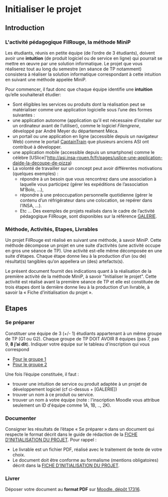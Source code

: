 # Initialiser le projet

## Introduction 
### L'activité pédagogique FilRouge, la méthode MiniP
Les étudiants, réunis en petite équipe (de l’ordre de 3 étudiants), doivent avoir une __intuition__ (de
produit logiciel ou de service en ligne) qui pourrait se mettre en œuvre par une solution informatique.
Le projet que vous réaliserez tout au long du semestre (en séance de TP notamment) consistera à
réaliser la solution informatique correspondant à cette intuition en suivant une méthode appelée MiniP. 

Pour commencer, il faut donc que chaque équipe identifie une __intuition__ qu’elle souhaiterait étudier:
 - Sont éligibles les services ou produits dont la réalisation peut se matérialiser comme une application
logicielle sous l’une des formes suivantes :
  - une application autonome (application qu’il est nécessaire d’installer sur un ordinateur
avant de l’utiliser), comme le logiciel _Filengrene_, développé par André Meyer du
département Méca.
  - un portail ou une application en ligne (accessible depuis un navigateur Web) comme le
portail [CaptainTrain](https://fr.wikipedia.org/wiki/Captain_Train) que plusieurs anciens ASI ont contribué à développer.
  - une application mobile (accessible depuis un smartphone) comme le célèbre [USlice]'http://asi.insa-rouen.fr/fr/pages/uslice-une-application-daide-la-decoupe-de-pizza)
 - La volonté de travailler sur un concept peut avoir différentes motivations (quelques
exemples) :
   - répondre à un besoin que vous rencontrez dans une association à laquelle vous
participez (gérer les expéditions de l’association M’Bolo, …),
   - répondre à une préoccupation personnelle quotidienne (gérer le contenu d’un
réfrigérateur dans une colocation, se repérer dans l’INSA, …).
   - Etc …
Des exemples de projets realisés dans le cadre de l’activité pédagogique FilRouge, sont disponibles sur la référence
[GALERIE](http://casisbelli-03.insa-rouen.fr/wiki/pmwiki.php?n=FilRouge.Galerie).

### Méthode, Activités, Etapes, Livrables
Un projet FilRouge est réalisé en suivant une méthode, à savoir MiniP. Cette méthode décompose un
projet en une suite d’activités (une activité occupe en gros une séance de TP). Une activité est-elle même
décomposée en une suite d’étapes. Chaque étape donne lieu à la production d’un (ou de)
résultat(s) tangibles qu’on appellera un (des) artefacts(s). 

Le présent document fournit des indications quant à la réalisation de la première activité de la méthode
MiniP, à savoir "Initialiser le projet". Cette activité est réalisé avant la première séance de TP et elle est constituée de trois étapes dont la dernière donne lieu à la production d'un livrable, à savoir la « Fiche d’initialisation du projet ».

## Etapes

### Se préparer
Constituer une équipe de 3 (+/- 1) étudiants appartenant à un même groupe de TP (G1 ou G2). Chaque
groupe de TP DOIT AVOIR 8 équipes (pas 7, pas 9, __8 j’ai dit__).
Indiquer votre équipe sur le tableau d'inscription qui vous correspond
 - [Pour le groupe 1](https://moodle.insa-rouen.fr/mod/choicegroup/view.php?id=27220)
 - [Pour le groupe 2](https://moodle.insa-rouen.fr/mod/choicegroup/view.php?id=30143) 

Une fois l’équipe constituée, il faut :
 - trouver une intuition de service ou produit adaptée à un projet de développement logiciel (cf ci-dessus +
[GALERIE])
 - trouver un nom à ce produit ou service.
 - trouver un nom à votre équipe (note : l'inscription Moodle vous attribue seulement un ID d'équipe comme 1A, 1B, .., 2K).

### Documenter
Consigner les résultats de l’étape « Se préparer » dans un document qui respecte le format décrit dans
le guide de rédaction de la [FICHE D’INITIALISATION DU PROJET](../guide_artefact/fiche_initialisation_projet).
Pour rappel :
 - Le livrable est un fichier PDF, réalisé avec le traitement de texte de votre choix.
 - Le document doit être conforme au formalisme (mentions obligatoires) décrit dans la [FICHE D’INITIALISATION DU PROJET](guide_artefact/fiche_initialisation_projet).

### Livrer
Déposer votre document au __format PDF__ sur [Moodle, dépôt 17316](https://moodle.insa-rouen.fr/mod/assign/view.php?id=17316).
